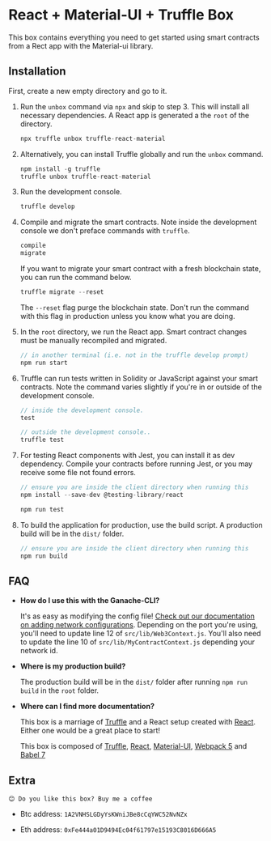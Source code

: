 # React + Material-UI + Truffle Box

This box contains everything you need to get started using smart contracts from a Rect app with the Material-ui library.

## Installation

First, create a new empty directory and go to it.

1. Run the `unbox` command via `npx` and skip to step 3. This will install all necessary dependencies. A React app is generated a the `root` of the directory.
   ```js
   npx truffle unbox truffle-react-material
   ```

2. Alternatively, you can install Truffle globally and run the `unbox` command.
    ```javascript
    npm install -g truffle
    truffle unbox truffle-react-material
    ```

3. Run the development console.
    ```javascript
    truffle develop
    ```

4. Compile and migrate the smart contracts. Note inside the development console we don't preface commands with `truffle`.
    ```javascript
    compile
    migrate
    ```
    If you want to migrate your smart contract with a fresh blockchain state, you can run the command below.
     ```javascript
    truffle migrate --reset
    ```
    The `--reset` flag purge the blockchain state. Don't run the command with this flag in production unless you know what you are doing.

5. In the `root` directory, we run the React app. Smart contract changes must be manually recompiled and migrated.
    ```javascript
    // in another terminal (i.e. not in the truffle develop prompt)
    npm run start
    ```

6. Truffle can run tests written in Solidity or JavaScript against your smart contracts. Note the command varies slightly if you're in or outside of the development console.
    ```javascript
    // inside the development console.
    test

    // outside the development console..
    truffle test
    ```

7.  For testing React components with Jest, you can install it as dev dependency. Compile your contracts before running Jest, or you may receive some file not found errors.
    ```javascript
    // ensure you are inside the client directory when running this
    npm install --save-dev @testing-library/react

    npm run test
    ```

8. To build the application for production, use the build script. A production build will be in the `dist/` folder.
    ```javascript
    // ensure you are inside the client directory when running this
    npm run build
    ```

## FAQ

* __How do I use this with the Ganache-CLI?__

    It's as easy as modifying the config file! [Check out our documentation on adding network configurations](http://truffleframework.com/docs/advanced/configuration#networks). Depending on the port you're using, you'll need to update line 12 of `src/lib/Web3Context.js`. You'll also need to update the line 10 of `src/lib/MyContractContext.js` depending your network id.

* __Where is my production build?__

    The production build will be in the `dist/` folder after running `npm run build` in the `root` folder.

* __Where can I find more documentation?__

    This box is a marriage of [Truffle](http://truffleframework.com/) and a React setup created with [React](https://fr.reactjs.org/). Either one would be a great place to start!

    This box is composed of [Truffle](http://truffleframework.com/), [React](https://fr.reactjs.org/), [Material-UI](https://material-ui.com/), [Webpack 5](https://webpack.js.org/) and [Babel 7](https://babeljs.io/)

## Extra

    😊 Do you like this box? Buy me a coffee

* Btc address: `1A2VNHSLGDyYsKWniJBe8cCqYWC52NvNZx`

* Eth address: `0xFe444a01D9494Ec04f61797e15193C8016D666A5`
